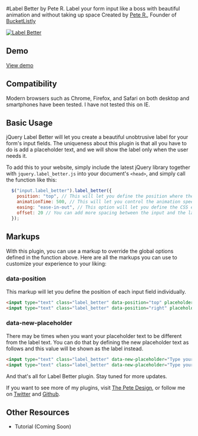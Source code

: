 #Label Better by Pete R.
Label your form input like a boss with beautiful animation and without taking up space
Created by [Pete R.](http://www.thepetedesign.com), Founder of [BucketListly](http://www.bucketlistly.com)

[![Label Better](http://www.thepetedesign.com/images/label_better_image.png "Label Better")](http://www.thepetedesign.com/demos/label_better.html)

## Demo
[View demo](http://www.thepetedesign.com/demos/label_better.html)

## Compatibility
Modern browsers such as Chrome, Firefox, and Safari on both desktop and smartphones have been tested. I have not tested this on IE.

## Basic Usage
jQuery Label Better will let you create a beautiful unobtrusive label for your form's input fields. The uniqueness about this plugin is that all you have to do is add a placeholder text, and we will show the label only when the user needs it. 

To add this to your website, simply include the latest jQuery library together with `jquery.label_better.js` into your document's `<head>`, and simply call the function like this:

````javascript
  $("input.label_better").label_better({
    position: "top", // This will let you define the position where the label will appear when the user clicked on the input fields. Acceptable options are "top", "bottom", "left" and "right". Default value is "top".
    animationTime: 500, // This will let you control the animation speed when the label appear. This option accepts value in milliseconds. The default value is 500.
    easing: "ease-in-out", // This option will let you define the CSS easing you would like to see animating the label. The option accepts all default CSS easing such as "linear", "ease" etc. Another extra option is you can use is "bounce". The default value is "ease-in-out".
    offset: 20 // You can add more spacing between the input and the label. This option accepts value in pixels (without the unit). The default value is 20.
  });
````
## Markups

With this plugin, you can use a markup to override the global options defined in the function above. Here are all the markups you can use to customize your experience to your liking:

### data-position
This markup will let you define the position of each input field individually.

````html
<input type="text" class="label_better" data-position="top" placeholder="Username">
<input type="text" class="label_better" data-position="right" placeholder="Email Address">
````

### data-new-placeholder
There may be times when you want your placeholder text to be different from the label text. You can do that by defining the new placeholder text as follows and this value will be shown as the label instead.

````html
<input type="text" class="label_better" data-new-placeholder="Type your username" placeholder="Username">
<input type="text" class="label_better" data-new-placeholder="Type your email address" placeholder="Email Address">
````

And that's all for Label Better plugin. Stay tuned for more updates.

If you want to see more of my plugins, visit [The Pete Design](http://www.thepetedesign.com/#design), or follow me on [Twitter](http://www.twitter.com/peachananr) and [Github](http://www.github.com/peachananr).

## Other Resources
- Tutorial (Coming Soon)
